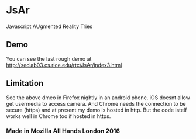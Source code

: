 # JsAr
Javascript AUgmented Reality Tries

## Demo

You can see the last rough demo at http://seclab03.cs.rice.edu/rtc/JsAr/index3.html

## Limitation

See the above dmeo in Firefox nightly in an android phone. iOS doesnt allow get usermedia to access camera. And Chrome needs the connection to be secure (https) and at present my demo is hosted in http. But the code istelf works well in Chrome too if hosted in https.

### Made in Mozilla All Hands London 2016
